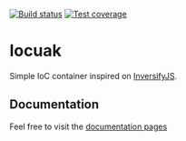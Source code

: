 [![Build status](https://github.com/cuaklabs/cuaktask/workflows/ci/badge.svg)](https://github.com/cuaklabs/cuaktask/workflows/build/badge.svg)
[![Test coverage](https://codecov.io/gh/cuaklabs/cuaktask/branch/master/graph/badge.svg?flag=iocuak)](https://codecov.io/gh/cuaklabs/cuaktask/branch/master/graph/badge.svg?flag=iocuak)

# Iocuak

Simple IoC container inspired on [InversifyJS](https://github.com/inversify/InversifyJS).

## Documentation

Feel free to visit the [documentation pages](./docs/index)
